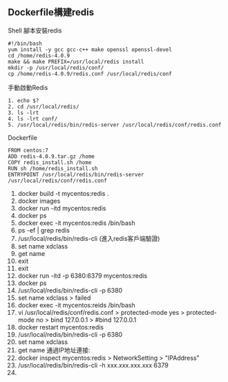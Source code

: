 <h2>Dockerfile構建redis</h2>

Shell 腳本安裝redis

```
#!/bin/bash
yum install -y gcc gcc-c++ make openssl openssl-devel
cd /home/redis-4.0.9
make && make PREFIX=/usr/local/redis install
mkdir -p /usr/local/redis/conf/
cp /home/redis-4.0.9/redis.conf /usr/local/redis/conf
```

手動啟動Redis

```
1. echo $?
2. cd /usr/local/redis/
3. ls -lrt
4. ls -lrt conf/
5. /usr/local/redis/bin/redis-server /usr/local/redis/conf/redis.conf
```

Dockerfile

```
FROM centos:7
ADD redis-4.0.9.tar.gz /home
COPY redis_install.sh /home
RUN sh /home/redis_install.sh
ENTRYPOINT /usr/local/redis/bin/redis-server /usr/local/redis/conf/redis.conf
```

1. docker build -t mycentos:redis .
2. docker images
3. docker run -itd mycentos:redis
4. docker ps
5. docker exec -it mycentos:redis /bin/bash
6. ps -ef | grep redis
7. /usr/local/redis/bin/redis-cli (進入redis客戶端驗證)
8. set name xdclass
9. get name
10. exit
11. exit
12. docker run -itd -p 6380:6379 mycentos:redis
13. docker ps
14. /usr/local/redis/bin/redis-cli -p 6380
15. set name xdclass > failed
16. docker exec -it mycentos:reids /bin/bash
17. vi /usr/local/redis/conf/redis.conf  > protected-mode yes > protected-mode no > bind 127.0.0.1 > #bind 127.0.0.1
18. docker restart mycentos:redis
19. /usr/local/redis/bin/redis-cli -p 6380
20. set name xdclass
21. get name
通過IP地址連接:
22. docker inspect mycentos:redis > NetworkSetting > "IPAddress"
23. /usr/local/redis/bin/redis-cli -h xxx.xxx.xxx.xxx 6379
24. 
